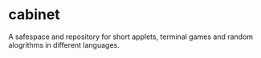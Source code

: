 # cabinet

A safespace and repository for short applets, terminal games and random alogrithms in different languages.
